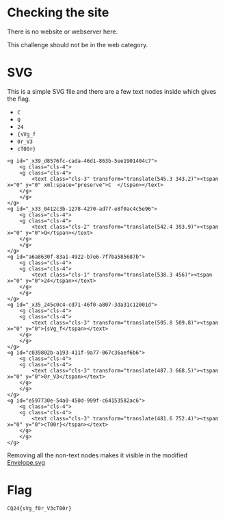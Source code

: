 # Checking the site

There is no website or webserver here. 

This challenge should not be in the web category.

# SVG

This is a simple SVG file and there are a few text nodes inside which gives the flag.
 * `C`
 * `Q`
 * `24`
 * `{sVg_f`
 * `0r_V3`
 * `cT00r}`

```
<g id="_x39_d8576fc-cada-46d1-863b-5ee1901404c7">
    <g class="cls-4">
    <g class="cls-4">
        <text class="cls-3" transform="translate(545.3 343.2)"><tspan x="0" y="0" xml:space="preserve">C  </tspan></text>
    </g>
    </g>
</g>
<g id="_x33_0412c3b-1278-4270-ad77-e8f0ac4c5e96">
    <g class="cls-4">
    <g class="cls-4">
        <text class="cls-2" transform="translate(542.4 393.9)"><tspan x="0" y="0">Q</tspan></text>
    </g>
    </g>
</g>
<g id="a6a8630f-83a1-4922-b7e6-7f7ba585687b">
    <g class="cls-4">
    <g class="cls-4">
        <text class="cls-1" transform="translate(538.3 456)"><tspan x="0" y="0">24</tspan></text>
    </g>
    </g>
</g>
<g id="_x35_245c0c4-cd71-46f0-a807-3da31c12001d">
    <g class="cls-4">
    <g class="cls-4">
        <text class="cls-3" transform="translate(505.8 509.8)"><tspan x="0" y="0">{sVg_f</tspan></text>
    </g>
    </g>
</g>
<g id="c039802b-a193-411f-9a77-067c36aef6b6">
    <g class="cls-4">
    <g class="cls-4">
        <text class="cls-3" transform="translate(487.3 668.5)"><tspan x="0" y="0">0r_V3</tspan></text>
    </g>
    </g>
</g>
<g id="e597730e-54a0-450d-999f-c64153582ac6">
    <g class="cls-4">
    <g class="cls-4">
        <text class="cls-3" transform="translate(481.6 752.4)"><tspan x="0" y="0">cT00r}</tspan></text>
    </g>
    </g>
</g>
```

Removing all the non-text nodes makes it visible in the modified [Envelope.svg](workdir/Envelope.svg)

# Flag

`CQ24{sVg_f0r_V3cT00r}`